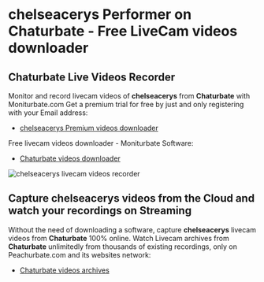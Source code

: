 # chelseacerys Performer on Chaturbate - Free LiveCam videos downloader

## Chaturbate Live Videos Recorder

Monitor and record livecam videos of **chelseacerys** from **Chaturbate** with Moniturbate.com
Get a premium trial for free by just and only registering with your Email address:
* [chelseacerys Premium videos downloader](https://moniturbate.com/request-demo-licence-key.html)

Free livecam videos downloader - Moniturbate Software:
* [Chaturbate videos downloader](https://moniturbate.com/moniturbate-download-software.html)

![chelseacerys livecam videos recorder](https://peachurnet.com/templates/moniturbate-software.png)


## Capture chelseacerys videos from the Cloud and watch your recordings on Streaming

Without the need of downloading a software, capture **chelseacerys** livecam videos from **Chaturbate** 100% online.
Watch Livecam archives from **Chaturbate** unlimitedly from thousands of existing recordings, only on Peachurbate.com and its websites network:
* [Chaturbate videos archives](https://peachurnet.com/)